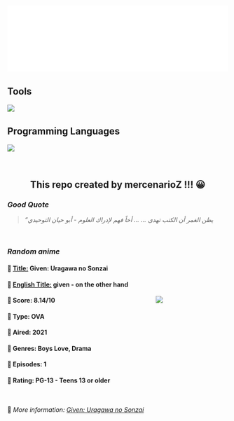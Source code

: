 
<img src="svg/nai.svg" />

<p>
  <h2>Tools</h2>
  <a href="https://skillicons.dev">
    <img src="https://skillicons.dev/icons?i=git,bash,vim,ubuntu,tensorflow,pytorch,docker,raspberrypi" />
  </a>

  <br />

  <h2>Programming Languages</h2>

  <a href="https://skillicons.dev">
    <img src="https://skillicons.dev/icons?i=python,c,cpp" />
  </a>
</p>

<br />

<h2 align="center">This repo created by mercenarioZ !!! 😀</h2>
<h3><i>Good Quote</i></h3>

<blockquote>
<i>
“يظن الغمر أن الكتب تهدى ... ... أخاً فهم لإدراك العلوم - أبو حيان التوحيدي
</i>
</blockquote>

<br />

<h3><i>Random anime</i></h3>

<h4>
  <strong>🥭 <u>Title:</u></strong> Given: Uragawa no Sonzai
</h4>

<h4>🌿 <u>English Title:</u> given - on the other hand</h4>

<img align="right" width="165" src=https://cdn.myanimelist.net/images/anime/1031/115154.jpg />

<h4>🌱 Score: 8.14/10</h4>

<h4>🌲 Type: OVA</h4>

<h4>🌴 Aired: 2021</h4>

<h4>🌵 Genres: Boys Love, Drama</h4>

<h4>🥑 Episodes: 1</h4>

<h4>🍏 Rating: PG-13 - Teens 13 or older</h4>

<br />

🍂 *More information: [Given: Uragawa no Sonzai](https://myanimelist.net/anime/49053/Given__Uragawa_no_Sonzai)*
    